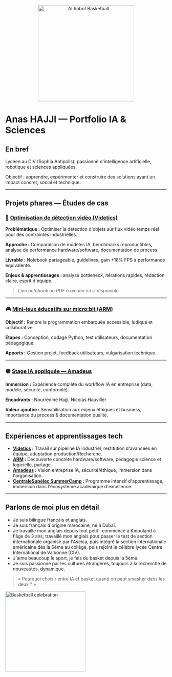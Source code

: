 <p align="center">
  <img src="https://media.giphy.com/media/cAIqVRHypfneQHEzVp/giphy.gif" alt="AI Robot Basketball" width="300"/>
</p>

# Anas HAJJI — Portfolio IA & Sciences

## En bref
Lycéen au CIV (Sophia Antipolis), passionné d'intelligence artificielle, robotique et sciences appliquées.
  
Objectif : apprendre, expérimenter et construire des solutions ayant un impact concret, social et technique.

---

## Projets phares — Études de cas

### 🚦 [Optimisation de détection vidéo (Videtics)](./videtics.md)

**Problématique :** Optimiser la détection d'objets sur flux vidéo temps réel pour des contraintes industrielles.
  
**Approche :** Comparaison de modèles IA, benchmarks reproductibles, analyse de performance hardware/software, documentation de process.
  
**Livrable :** Notebook partageable, guidelines, gain +18% FPS à performance équivalente.
  
**Enjeux & apprentissages :** analyse bottleneck, itérations rapides, rédaction claire, esprit d'équipe.
  
> *Lien notebook ou PDF à ajouter ici si disponible*

---

### 🎮 [Mini‑jeux éducatifs sur micro:bit (ARM)](./arm.md)

**Objectif :** Rendre la programmation embarquée accessible, ludique et collaborative.
  
**Étapes :** Conception, codage Python, test utilisateurs, documentation pédagogique.
  
**Apports :** Gestion projet, feedback utilisateurs, vulgarisation technique.

---

### 🟣 [Stage IA appliquée — Amadeus](./amadeus.md)

**Immersion :** Expérience complète du workflow IA en entreprise (data, modèle, sécurité, conformité).
  
**Encadrants :** Nourredine Hajji, Nicolas Hauviller
  
**Valeur ajoutée :** Sensibilisation aux enjeux éthiques et business, importance du process & documentation qualité.

---

## Expériences et apprentissages tech

- **[Videtics](./videtics.md) :** Travail sur pipeline IA industriel, restitution d'avancées en équipe, adaptation production/Recherche.
- **[ARM](./arm.md) :** Découverte concrète hardware/software, pédagogie science et logicielle, partage.
- **[Amadeus](./amadeus.md) :** Vision entreprise IA, sécurité/éthique, immersion dans l'organisation.
- **[CentraleSupélec SummerCamp](./centralesupelec.md) :** Programme intensif d'apprentissage, immersion dans l'écosystème académique d'excellence.

---

## Parlons de moi plus en détail

- Je suis bilingue français et anglais.
- Je suis français d'origine marocaine, né à Dubaï.
- Je travaille mon anglais depuis tout petit : commencé à Kidooland à l'âge de 3 ans, travaillé mon anglais pour passer le test de section internationale organisé par l'Aseica, puis intégré la section internationale américaine dès la 6ème au collège, puis rejoint le célèbre lycée Centre International de Valbonne (CIV).
- J'aime beaucoup le sport, je fais du basket depuis la 5ème.
- Je suis passionné par les cultures étrangères, toujours à la recherche de nouveautés, dynamique.

> « Pourquoi choisir entre IA et basket quand on peut smasher dans les deux ? » <p align="center">
  <img src="https://media.giphy.com/media/26gsqQxPQXHBiBEUU/giphy.gif" alt="Basketball celebration" width="250"/>
</p>


